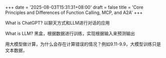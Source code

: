 +++
date = '2025-08-03T15:31:31+08:00'
draft = false
title = 'Core Principles and Differences of Function Calling, MCP, and A2A'
+++

What is ChatGPT?
以聊天方式和LLM进行对话的应用

What is LLM?
黑盒，根据数据进行训练，实现根据输入来预测输出

用大模型做计算，为什么会存在计算错误的情况？例如9.11-9.9，大模型训练只是文本数据，
